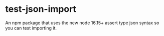 # test-json-import
An npm package that uses the new node 16.15+ assert type json syntax so you can test importing it.
